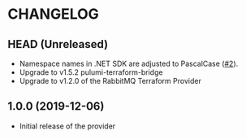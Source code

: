 CHANGELOG
=========

## HEAD (Unreleased)
* Namespace names in .NET SDK are adjusted to PascalCase
([#2](https://github.com/pulumi/pulumi-rabbitmq/pull/2)).
* Upgrade to v1.5.2 pulumi-terraform-bridge
* Upgrade to v1.2.0 of the RabbitMQ Terraform Provider

## 1.0.0 (2019-12-06)
* Initial release of the provider
